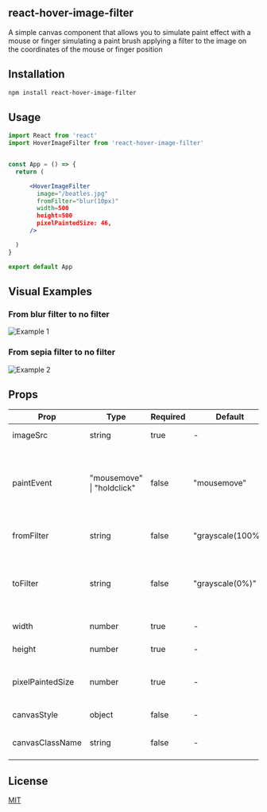 ## react-hover-image-filter

A simple canvas component that allows you to simulate paint effect with a mouse or finger simulating a paint brush applying a filter to the image on the coordinates of the mouse or finger position

## Installation

```bash
npm install react-hover-image-filter
```

## Usage

```jsx
import React from 'react'
import HoverImageFilter from 'react-hover-image-filter'


const App = () => {
  return (

      <HoverImageFilter
        image="/beatles.jpg"
        fromFilter="blur(10px)"
        width=500
        height=500
        pixelPaintedSize: 46,
      />

  )
}

export default App
```

## Visual Examples

### From blur filter to no filter

![Example 1](https://github.com/Pepito27/react-hover-image-filter/blob/main/gif%20blur.gif?raw=true)

### From sepia filter to no filter

![Example 2](https://github.com/Pepito27/react-hover-image-filter/blob/main/gif%20sepia.gif?raw=true)

## Props

| Prop             | Type                           | Required | Default           | Description                                                                   |
| ---------------- | ------------------------------ | -------- | ----------------- | ----------------------------------------------------------------------------- |
| imageSrc         | string                         | true     | -                 | The image to be filtered                                                      |
| paintEvent       | "mousemove" &#124; "holdclick" | false    | "mousemove"       | The event to be used to paint the image. It can be "mousemove" or "holdclick" |
| fromFilter       | string                         | false    | "grayscale(100%)" | The filter to be applied to the image                                         |
| toFilter         | string                         | false    | "grayscale(0%)"   | The filter to be applied to the image when the mouse is over the image        |
| width            | number                         | true     | -                 | The width of the image                                                        |
| height           | number                         | true     | -                 | The height of the image                                                       |
| pixelPaintedSize | number                         | true     | -                 | The size of the pixel painted on the image                                    |
| canvasStyle      | object                         | false    | -                 | The style of the canvas                                                       |
| canvasClassName  | string                         | false    | -                 | The className of the canvas                                                   |

## License

[MIT](https://choosealicense.com/licenses/mit/)
